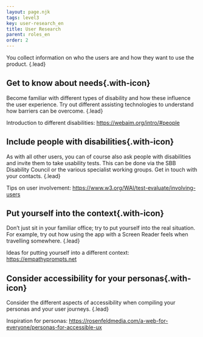 ```yaml
---
layout: page.njk
tags: level3
key: user-research_en
title: User Research
parent: roles_en
order: 2
---
```


You collect information on who the users are and how they want to use the product. {.lead}

## <sbb-icon name="circle-tick-medium"></sbb-icon> Get to know about needs{.with-icon}
Become familiar with different types of disability and how these influence the user experience. Try out different assisting technologies to understand how barriers can be overcome. {.lead}

Introduction to different disabilities: <sbb-link variant="inline" type="button" target="_blank" href="https://webaim.org/intro/#people">https://webaim.org/intro/#people</sbb-link>

## <sbb-icon name="circle-tick-medium"></sbb-icon> Include people with disabilities{.with-icon}
As with all other users, you can of course also ask people with disabilities and invite them to take usability tests. This can be done via the SBB Disability Council or the various specialist working groups. Get in touch with your <sbb-link variant="inline" type="button" target="_blank" href="/en/accessibility/introduction/contact/">contacts</sbb-link>. {.lead}

Tips on user involvement: <sbb-link variant="inline" type="button" target="_blank" href="https://www.w3.org/WAI/test-evaluate/involving-users">https://www.w3.org/WAI/test-evaluate/involving-users</sbb-link>

## <sbb-icon name="circle-tick-medium"></sbb-icon> Put yourself into the context{.with-icon}
Don’t just sit in your familiar office; try to put yourself into the real situation. For example, try out how using the app with a Screen Reader feels when travelling somewhere. {.lead}

Ideas for putting yourself into a different context: <sbb-link variant="inline" type="button" target="_blank" href="https://empathyprompts.net">https://empathyprompts.net</sbb-link>

## <sbb-icon name="circle-tick-medium"></sbb-icon> Consider accessibility for your personas{.with-icon}
Consider the different aspects of accessibility when compiling your personas and your user journeys. {.lead}

Inspiration for personas: <sbb-link variant="inline" type="button" target="_blank" href="https://rosenfeldmedia.com/a-web-for-everyone/personas-for-accessible-ux">https://rosenfeldmedia.com/a-web-for-everyone/personas-for-accessible-ux</sbb-link>